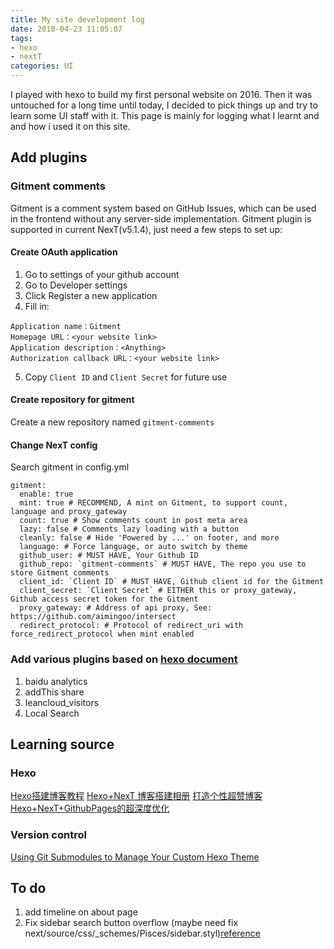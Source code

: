 ```yaml
---
title: My site development log
date: 2018-04-23 11:05:07
tags:
- hexo
- nextT
categories: UI
---
```

I played with hexo to build my first personal website on 2016. Then it was untouched for a long time until today, I decided to pick things up and try to learn some UI staff with it. This page is mainly for logging what I learnt and and how i used it on this site.
<!-- more -->
## Add plugins
### Gitment comments
Gitment is a comment system based on GitHub Issues, which can be used in the frontend without any server-side implementation. Gitment plugin is supported in current NexT(v5.1.4), just need a few steps to set up:
#### Create OAuth application
  1. Go to settings of your github account
  2. Go to Developer settings
  3. Click Register a new application
  4. Fill in:
  ```
  Application name：Gitment
  Homepage URL：<your website link>
  Application description：<Anything>
  Authorization callback URL：<your website link>
  ```
  5. Copy `Client ID` and `Client Secret` for future use

#### Create repository for gitment
  Create a new repository named `gitment-comments`

#### Change NexT config
 Search gitment in config.yml
```
gitment:
  enable: true
  mint: true # RECOMMEND, A mint on Gitment, to support count, language and proxy_gateway
  count: true # Show comments count in post meta area
  lazy: false # Comments lazy loading with a button
  cleanly: false # Hide 'Powered by ...' on footer, and more
  language: # Force language, or auto switch by theme
  github_user: # MUST HAVE, Your Github ID
  github_repo: `gitment-comments` # MUST HAVE, The repo you use to store Gitment comments
  client_id: `Client ID` # MUST HAVE, Github client id for the Gitment
  client_secret: `Client Secret` # EITHER this or proxy_gateway, Github access secret token for the Gitment
  proxy_gateway: # Address of api proxy, See: https://github.com/aimingoo/intersect
  redirect_protocol: # Protocol of redirect_uri with force_redirect_protocol when mint enabled
```
### Add various plugins based on [hexo document](http://theme-next.iissnan.com/third-party-services.html)
  1. baidu analytics
  2. addThis share
  3. leancloud_visitors
  4. Local Search

## Learning source
### Hexo
[Hexo搭建博客教程](https://thief.one/2017/03/03/Hexo搭建博客教程/)
[Hexo+NexT 博客搭建相册](https://lovexinforever.github.io/2017/09/18/Hexo-NexT-博客搭建相册-二/)
[打造个性超赞博客Hexo+NexT+GithubPages的超深度优化](https://reuixiy.github.io/technology/computer/computer-aided-art/2017/06/09/hexo-next-optimization.html)
### Version control
[Using Git Submodules to Manage Your Custom Hexo Theme](http://jr0cket.co.uk/hexo/using-git-submodules-for-custom-hexo-theme.html)

## To do
1. add timeline on about page
2. Fix sidebar search button overflow (maybe need fix next/source/css/_schemes/Pisces/sidebar.styl)[reference](https://segmentfault.com/q/1010000005168540/a-1020000005169375)
